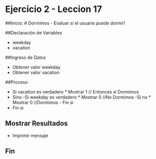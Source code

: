 # Ejercicio 2 - Leccion 17

##Inicio: # Dormimos - Evaluar si el usuario puede dormir!

##Declaración de Variables

- weekday
- vacation

##Ingreso de Datos

 - Obtener valor weekday
 - Obtener valor vacation

##Proceso

 - Si vacation es verdadero
        * Mostrar 1 // Entonces si Dormimos
 - Sino 
        -Si weekday es verdadero
         * Mostrar 0 //No Dormimos
        -Si no 
          * Mostrar 0 //Dormimos
          - Fin si
 - Fin si

## Mostrar Resultados

- Imprimir mensaje

## Fin
